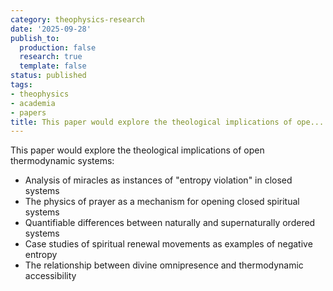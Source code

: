 ```yaml
---
category: theophysics-research
date: '2025-09-28'
publish_to:
  production: false
  research: true
  template: false
status: published
tags:
- theophysics
- academia
- papers
title: This paper would explore the theological implications of ope...
---
```

   
This paper would explore the theological implications of open thermodynamic systems:   
   
   
- Analysis of miracles as instances of "entropy violation" in closed systems   
- The physics of prayer as a mechanism for opening closed spiritual systems   
- Quantifiable differences between naturally and supernaturally ordered systems   
- Case studies of spiritual renewal movements as examples of negative entropy   
- The relationship between divine omnipresence and thermodynamic accessibility